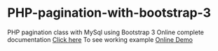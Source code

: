 # PHP-pagination-with-bootstrap-3
PHP pagination class with MySql using Bootstrap 3
Online complete documentation <a href="">Click here</a>
To see working example <a href="">Online Demo</a>

